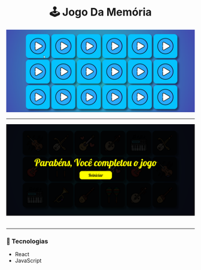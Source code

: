 
<h1 align='center'> 🕹 Jogo Da Memória</h1>

<div align='center'>
    <img src='./public/assets/MemoryGame.gif' alt='Memory-Gif'>
    <hr>
    <img src='./public/assets/Memory-Game.PNG' alt='Memory-Image'>
</div>

<br>
<hr>

### 🚀 Tecnologias

- React 
- JavaScript
